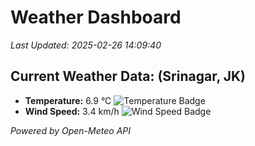 
# Weather Dashboard

_Last Updated: 2025-02-26 14:09:40_

## Current Weather Data: (Srinagar, JK)
- **Temperature:** 6.9 °C ![Temperature Badge](https://img.shields.io/badge/Temperature-Low%20Temp-blue)
- **Wind Speed:** 3.4 km/h ![Wind Speed Badge](https://img.shields.io/badge/Wind%20Speed-Light%20Wind-blue)

*Powered by Open-Meteo API*

